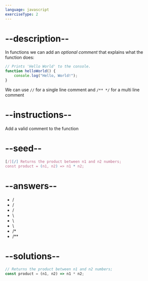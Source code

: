 ```yaml
---
language: javascript
exerciseType: 2
---
```


# --description--

In functions we can add an _optional comment_ that explains what the function does:
```javascript
// Prints 'Hello World' to the console.
function helloWorld() {
    console.log("Hello, World!");
}
```
We can use `//` for a single line comment and `/** */` for a multi line comment

# --instructions--

Add a valid comment to the function

# --seed--

```javascript
[/][/] Returns the product between n1 and n2 numbers;
const product = (n1, n2) => n1 * n2;
```

# --answers--

- /
- /
- /
- \
- \
- \
- /*
- /**

# --solutions--

```javascript
// Returns the product between n1 and n2 numbers;
const product = (n1, n2) => n1 * n2;
```
